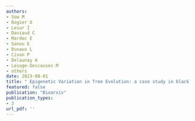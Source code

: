 ```yaml
---
authors: 
- Sow M 
- Rogier O 
- Lesur I 
- Daviaud C 
- Mardoc E 
- Sanou E 
- Duvaux L 
- Civan P 
- Delaunay A 
- Lesage-Descauses M 
- others  
date: 2023-08-01
title: " Epigenetic Variation in Tree Evolution: a case study in black poplar (Populus nigra) "
featured: false
publication: "Bioarxiv"
publication_types:
- 3
url_pdf: ''
---
```

